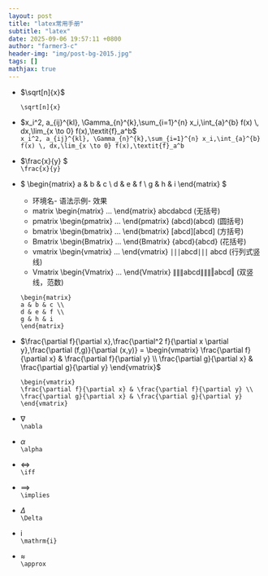 ```yaml
---
layout: post
title: "latex常用手册"
subtitle: "latex"
date: 2025-09-06 19:57:11 +0800
author: "farmer3-c"
header-img: "img/post-bg-2015.jpg"
tags: []
mathjax: true 
---
```



* $\sqrt[n]{x}$

    ```\sqrt[n]{x}```  

* $x_i^2, a_{ij}^{kl}, \Gamma_{n}^{k},\sum_{i=1}^{n} x_i,\int_{a}^{b} f(x) \, dx,\lim_{x \to 0} f(x),\textit{f}_a^b$     
    ```x_i^2, a_{ij}^{kl}, \Gamma_{n}^{k},\sum_{i=1}^{n} x_i,\int_{a}^{b} f(x) \, dx,\lim_{x \to 0} f(x),\textit{f}_a^b```

* $\frac{x}{y} $  
    ```\frac{x}{y}```  

  
    


* $
\begin{matrix}
a & b & c \\
d & e & f \\
g & h & i
\end{matrix}
$    

    * 环境名-	语法示例-	效果
    * matrix	\begin{matrix} ... \end{matrix}	abcdabcd (无括号)
    * pmatrix	\begin{pmatrix} ... \end{pmatrix}	(abcd)(abcd) (圆括号)
    * bmatrix	\begin{bmatrix} ... \end{bmatrix}	[abcd][abcd] (方括号)
    * Bmatrix	\begin{Bmatrix} ... \end{Bmatrix}	{abcd}{abcd} (花括号)
    * vmatrix	\begin{vmatrix} ... \end{vmatrix}	∣∣∣abcd∣∣∣	abcd	(行列式竖线)
    * Vmatrix	\begin{Vmatrix} ... \end{Vmatrix}	∥∥∥abcd∥∥∥‖abcd‖ (双竖线，范数)

    ```
    \begin{matrix}
    a & b & c \\
    d & e & f \\
    g & h & i
    \end{matrix}    
    ```        

* $\frac{\partial f}{\partial x},\frac{\partial^2 f}{\partial x \partial y},\frac{\partial (f,g)}{\partial (x,y)} = 
\begin{vmatrix}
\frac{\partial f}{\partial x} & \frac{\partial f}{\partial y} \\
\frac{\partial g}{\partial x} & \frac{\partial g}{\partial y}
\end{vmatrix}$  

    ```\frac{\partial f}{\partial x},\frac{\partial^2 f}{\partial x \partial y},\frac{\partial (f,g)}{\partial (x,y)} = 
    \begin{vmatrix}
    \frac{\partial f}{\partial x} & \frac{\partial f}{\partial y} \\
    \frac{\partial g}{\partial x} & \frac{\partial g}{\partial y}
    \end{vmatrix}
    ```  

* $\nabla$  
    ```\nabla```    

* $\alpha$  
    ```\alpha```  
* $\iff$  
    ```\iff```  

* $\implies$  
    ```\implies```  

* $\Delta$  
    ```\Delta```   

* $\mathrm{i}$  
    ```\mathrm{i}```  

* $\approx$  
    ```\approx```  








    
